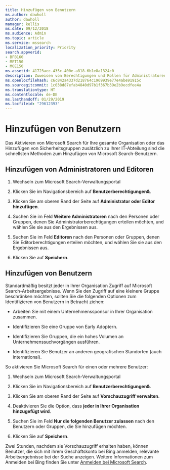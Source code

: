 ```yaml
---
title: Hinzufügen von Benutzern
ms.author: dawholl
author: dawholl
manager: kellis
ms.date: 09/12/2018
ms.audience: Admin
ms.topic: article
ms.service: mssearch
localization_priority: Priority
search.appverid:
- BFB160
- MET150
- MOE150
ms.assetid: 41723aec-435c-400e-a818-6b1e8a1324c0
description: Zuweisen von Berechtigungen und Rollen für Administratoren, Editoren und Benutzer im Microsoft Search-Verwaltungsportal.
ms.openlocfilehash: c6c842a4337d218764c1969939e77e4abe91915c
ms.sourcegitcommit: 1c038d87efab4840d97b1f367b39e2b9ecdfee4a
ms.translationtype: HT
ms.contentlocale: de-DE
ms.lasthandoff: 01/29/2019
ms.locfileid: "29612393"
---
```

# <a name="add-users"></a>Hinzufügen von Benutzern

Das Aktivieren von Microsoft Search für Ihre gesamte Organisation oder das Hinzufügen von Sicherheitsgruppen zusätzlich zu Ihrer IT-Abteilung sind die schnellsten Methoden zum Hinzufügen von Microsoft Search-Benutzern.
  
## <a name="add-admins-and-editors"></a>Hinzufügen von Administratoren und Editoren

1. Wechseln zum Microsoft Search-Verwaltungsportal
    
2. Klicken Sie im Navigationsbereich auf **Benutzerberechtigungen&amp;**.
    
3. Klicken Sie am oberen Rand der Seite auf **Administrator oder Editor hinzufügen**.
    
4. Suchen Sie im Feld **Weitere Administratoren** nach den Personen oder Gruppen, denen Sie Administratorberechtigungen erteilen möchten, und wählen Sie sie aus den Ergebnissen aus. 
    
5. Suchen Sie im Feld **Editoren** nach den Personen oder Gruppen, denen Sie Editorberechtigungen erteilen möchten, und wählen Sie sie aus den Ergebnissen aus. 
    
6. Klicken Sie auf **Speichern**.
    
## <a name="add-users"></a>Hinzufügen von Benutzern

Standardmäßig besitzt jeder in Ihrer Organisation Zugriff auf Microsoft Search-Arbeitsergebnisse. Wenn Sie den Zugriff auf eine kleinere Gruppe beschränken möchten, sollten Sie die folgenden Optionen zum Identifizieren von Benutzern in Betracht ziehen:
  
- Arbeiten Sie mit einem Unternehmenssponsor in Ihrer Organisation zusammen.
    
- Identifizieren Sie eine Gruppe von Early Adoptern.
    
- Identifizieren Sie Gruppen, die ein hohes Volumen an Unternehmenssuchvorgängen ausführen.
    
- Identifizieren Sie Benutzer an anderen geografischen Standorten (auch international).
    
So aktivieren Sie Microsoft Search für einen oder mehrere Benutzer:
  
1. Wechseln zum Microsoft Search-Verwaltungsportal
    
2. Klicken Sie im Navigationsbereich auf **Benutzerberechtigungen&amp;**.
    
3. Klicken Sie am oberen Rand der Seite auf **Vorschauzugriff verwalten**.
    
4. Deaktivieren Sie die Option, dass **jeder in Ihrer Organisation hinzugefügt wird**. 
    
5. Suchen Sie im Feld **Nur die folgenden Benutzer zulassen** nach den Benutzern oder Gruppen, die Sie hinzufügen möchten. 
    
6. Klicken Sie auf **Speichern**.
    
Zwei Stunden, nachdem sie Vorschauzugriff erhalten haben, können Benutzer, die sich mit ihrem Geschäftskonto bei Bing anmelden, relevante Arbeitsergebnisse bei der Suche anzeigen. Weitere Informationen zum Anmelden bei Bing finden Sie unter [Anmelden bei Microsoft Search](use/sign-in.md).